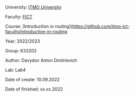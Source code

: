 University: [ITMO University](https://itmo.ru/ru/)

Faculty: [FICT](https://fict.itmo.ru)

Course: [Introduction in routing](https://github.com/itmo-ict-faculty/introduction-in-routing

Year: 2022/2023

Group: K33202

Author: Davydov Anton Dmitrievich

Lab: Lab4

Date of create: 10.09.2022

Date of finished: xx.xx.2022
